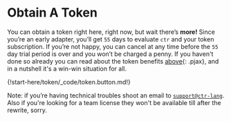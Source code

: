 # Obtain A Token

You can obtain a token right here, right now, but wait there’s <b class="important-text">more!</b> Since you’re an early adapter, you’ll get `55` days to evaluate `ctr` and your token subscription. If you’re not happy, you can cancel at any time before the `55` day trial period is over and you won’t be charged a penny. If you haven't done so already you can read about the token benefits [above](./../start-here/token.md#token-benefits){: .pjax}, and in a nutshell it's a win-win situation for all. 

{!start-here/token/_code/token.button.md!}


<div data-space="25"></div>

Note: if you’re having technical troubles shoot an email to <code><a data-email="fhccbeg@pge-ynat.pbz" href="support@ctr-lang.com">support@ctr-lang</a></code>. Also if you're looking for a team license they won't be available till after the rewrite, sorry.

<div class="cf"></div>
<div class="end"></div>
